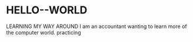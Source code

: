 # HELLO--WORLD
LEARNING MY WAY AROUND
I am an accountant wanting to learn more of the computer world. 
practicing
